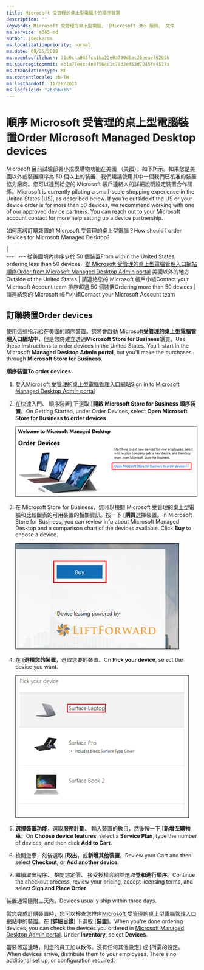 ```yaml
---
title: Microsoft 受管理的桌上型電腦中的順序裝置
description: ''
keywords: Microsoft 受管理的桌上型電腦、 [Microsoft 365 服務、 文件
ms.service: m365-md
author: jdeckerms
ms.localizationpriority: normal
ms.date: 09/25/2018
ms.openlocfilehash: 31c0c4a043fca1ba22e0a700d8ac26eeaef0289b
ms.sourcegitcommit: eb1a77e4cc4e8f564a1c78d2ef53d7245fe4517a
ms.translationtype: MT
ms.contentlocale: zh-TW
ms.lasthandoff: 11/28/2018
ms.locfileid: "26866716"
---
```

# <a name="order-microsoft-managed-desktop-devices"></a><span data-ttu-id="83acf-103">順序 Microsoft 受管理的桌上型電腦裝置</span><span class="sxs-lookup"><span data-stu-id="83acf-103">Order Microsoft Managed Desktop devices</span></span>

<span data-ttu-id="83acf-p101">Microsoft 目前試驗部署小規模購物功能在美國 （美國），如下所示。如果您是美國以外或裝置順序為 50 個以上的裝置，我們建議使用其中一個我們已核准的裝置協力廠商。您可以達到給您的 Microsoft 帳戶連絡人的詳細說明設定裝置合作關係。</span><span class="sxs-lookup"><span data-stu-id="83acf-p101">Microsoft is currently piloting a small-scale shopping experience in the United States (US), as described below. If you’re outside of the US or your device order is for more than 50 devices, we recommend working with one of our approved device partners. You can reach out to your Microsoft account contact for more help setting up a device partnership.</span></span>

<span data-ttu-id="83acf-107">如何應該訂購裝置的 Microsoft 受管理的桌上型電腦？</span><span class="sxs-lookup"><span data-stu-id="83acf-107">How should I order devices for Microsoft Managed Desktop?</span></span>

  |   
 --- | ---
<span data-ttu-id="83acf-108">從美國境內排序少於 50 個裝置</span><span class="sxs-lookup"><span data-stu-id="83acf-108">From within the United States, ordering less than 50 devices</span></span> | [<span data-ttu-id="83acf-109">從 Microsoft 受管理的桌上型電腦管理入口網站順序</span><span class="sxs-lookup"><span data-stu-id="83acf-109">Order from Microsoft Managed Desktop Admin portal</span></span>](https://aka.ms/mmdportal)
<span data-ttu-id="83acf-110">美國以外的地方</span><span class="sxs-lookup"><span data-stu-id="83acf-110">Outside of the United States</span></span> | <span data-ttu-id="83acf-111">請連絡您的 Microsoft 帳戶小組</span><span class="sxs-lookup"><span data-stu-id="83acf-111">Contact your Microsoft Account team</span></span>
<span data-ttu-id="83acf-112">排序超過 50 個裝置</span><span class="sxs-lookup"><span data-stu-id="83acf-112">Ordering more than 50 devices</span></span> | <span data-ttu-id="83acf-113">請連絡您的 Microsoft 帳戶小組</span><span class="sxs-lookup"><span data-stu-id="83acf-113">Contact your Microsoft Account team</span></span>

## <a name="order-devices"></a><span data-ttu-id="83acf-114">訂購裝置</span><span class="sxs-lookup"><span data-stu-id="83acf-114">Order devices</span></span>
<span data-ttu-id="83acf-p102">使用這些指示給在美國的順序裝置。您將會啟動 Microsoft**受管理的桌上型電腦管理入口網站**中，但是您將建立透過**Microsoft Store for Business**購買。</span><span class="sxs-lookup"><span data-stu-id="83acf-p102">Use these instructions to order devices in the United States. You'll start in the Microsoft **Managed Desktop Admin portal**, but you'll make the purchases through **Microsoft Store for Business**.</span></span> 

 <span data-ttu-id="83acf-117">**順序裝置**</span><span class="sxs-lookup"><span data-stu-id="83acf-117">**To order devices**</span></span>
 1. <span data-ttu-id="83acf-118">登入[Microsoft 受管理的桌上型電腦管理入口網站](https://aka.ms/mmdportal)</span><span class="sxs-lookup"><span data-stu-id="83acf-118">Sign in to [Microsoft Managed Desktop Admin portal](https://aka.ms/mmdportal)</span></span>
 2. <span data-ttu-id="83acf-119">在快速入門、 順序裝置] 下選取 [**開啟 Microsoft Store for Business 順序裝置**。</span><span class="sxs-lookup"><span data-stu-id="83acf-119">On Getting Started, under Order Devices, select **Open Microsoft Store for Business to order devices**.</span></span>
 
    ![快速入門、 訂單裝置](images/mmd-order-devices.png)
    
3. <span data-ttu-id="83acf-p103">在 Microsoft Store for Business，您可以檢閱 Microsoft 受管理的桌上型電腦和比較圖表的可用裝置的相關資訊。按一下 [**購買**選擇裝置。</span><span class="sxs-lookup"><span data-stu-id="83acf-p103">In Microsoft Store for Business, you can review info about Microsoft Managed Desktop and a comparison chart of the devices available. Click **Buy** to choose a device.</span></span> 

    ![Store for Business，購買](images/msfb-buy.png)

4. <span data-ttu-id="83acf-124">在 [**選擇您的裝置**，選取您要的裝置。</span><span class="sxs-lookup"><span data-stu-id="83acf-124">On **Pick your device**, select the device you want.</span></span> 

    ![Store for Business，挑選裝置](images/msfb-pick-device.png)

5. <span data-ttu-id="83acf-126">**選擇裝置功能**，選取**服務計劃**、 輸入裝置的數目，然後按一下 [**新增至購物車**。</span><span class="sxs-lookup"><span data-stu-id="83acf-126">On **Choose device features**, select a **Service Plan**, type the number of devices, and then click **Add to Cart**.</span></span>

6. <span data-ttu-id="83acf-127">檢閱您車，然後選取 [**取出**，或**新增其他裝置**。</span><span class="sxs-lookup"><span data-stu-id="83acf-127">Review your Cart and then select **Checkout**, or **Add another device**.</span></span> 

7. <span data-ttu-id="83acf-128">繼續取出程序、 檢閱您定價、 接受授權合約並選取**登和進行順序**。</span><span class="sxs-lookup"><span data-stu-id="83acf-128">Continue the checkout process, review your pricing, accept licensing terms, and select **Sign and Place Order**.</span></span> 

<span data-ttu-id="83acf-129">裝置通常隨附三天內。</span><span class="sxs-lookup"><span data-stu-id="83acf-129">Devices usually ship within three days.</span></span> 

<span data-ttu-id="83acf-p104">當您完成訂購裝置時，您可以檢查您排序[Microsoft 受管理的桌上型電腦管理入口網站](https://aka.ms/mmdportal)中的裝置。在 [**詳細目錄**] 下選取 [**裝置**]。</span><span class="sxs-lookup"><span data-stu-id="83acf-p104">When you're done ordering devices, you can check the devices you ordered in [Microsoft Managed Desktop Admin portal](https://aka.ms/mmdportal). Under **Inventory**, select **Devices**.</span></span> 

<span data-ttu-id="83acf-p105">當裝置送達時，則您的員工加以散佈。沒有任何其他設定] 或 [所需的設定。</span><span class="sxs-lookup"><span data-stu-id="83acf-p105">When devices arrive, distribute them to your employees. There's no additional set up, or configuration required.</span></span> 

